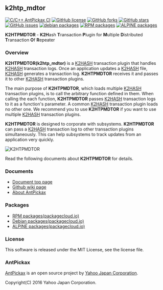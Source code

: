 k2htp_mdtor
-----------
[![C/C++ AntPickax CI](https://github.com/yahoojapan/k2htp_mdtor/workflows/C/C++%20AntPickax%20CI/badge.svg)](https://github.com/yahoojapan/k2htp_mdtor/actions)
[![GitHub license](https://img.shields.io/badge/license-MIT-blue.svg)](https://raw.githubusercontent.com/yahoojapan/k2htp_mdtor/master/COPYING)
[![GitHub forks](https://img.shields.io/github/forks/yahoojapan/k2htp_mdtor.svg)](https://github.com/yahoojapan/k2htp_mdtor/network)
[![GitHub stars](https://img.shields.io/github/stars/yahoojapan/k2htp_mdtor.svg)](https://github.com/yahoojapan/k2htp_mdtor/stargazers)
[![GitHub issues](https://img.shields.io/github/issues/yahoojapan/k2htp_mdtor.svg)](https://github.com/yahoojapan/k2htp_mdtor/issues)
[![debian packages](https://img.shields.io/badge/deb-packagecloud.io-844fec.svg)](https://packagecloud.io/antpickax/stable)
[![RPM packages](https://img.shields.io/badge/rpm-packagecloud.io-844fec.svg)](https://packagecloud.io/antpickax/stable)
[![ALPINE packages](https://img.shields.io/badge/apk-packagecloud.io-844fec.svg)](https://packagecloud.io/antpickax/stable)

**K2HTPMDTOR** - **K2H**ash **T**ransaction **P**lugin for **M**ultiple **D**istributed **T**ransaction **O**f **R**epeater

### Overview

**K2HTPMDTOR(k2htp_mdtor)** is a [K2HASH](https://k2hash.antpick.ax) transaction plugin that handles [K2HASH](https://k2hash.antpick.ax) transaction logs. Once an application updates a [K2HASH](https://k2hash.antpick.ax) file, [K2HASH](https://k2hash.antpick.ax) generates a transaction log. **K2HTPMDTOR** receives it and passes it to other [K2HASH](https://k2hash.antpick.ax) transaction plugins.

The main purpose of **K2HTPMDTOR**, which loads multiple [K2HASH](https://k2hash.antpick.ax) transaction plugins, is to call the arbitrary function defined in them. When calling the each function, **K2HTPMDTOR** passes [K2HASH](https://k2hash.antpick.ax) transaction logs to it as a function's parameter. A common [K2HASH](https://k2hash.antpick.ax) transaction plugin loads no other one. We recommend you to use **K2HTPMDTOR** if you want to use multiple [K2HASH](https://k2hash.antpick.ax) transaction plugins. 

**K2HTPMDTOR** is designed to corporate with subsystems. **K2HTPMDTOR** can pass a [K2HASH](https://k2hash.antpick.ax) transaction log to other transaction plugins simultaneously. This can help subsystems to track updates from an application very quickly.  

![K2HTPMDTOR](https://k2htpmdtor.antpick.ax/images/top_k2htpmdtor.png)

Read the following documents about **K2HTPMDTOR** for details.

### Documents
  - [Document top page](https://k2htpmdtor.antpick.ax/)
  - [Github wiki page](https://github.com/yahoojapan/k2htp_mdtor/wiki)
  - [About AntPickax](https://antpick.ax/)

### Packages
  - [RPM packages(packagecloud.io)](https://packagecloud.io/antpickax/stable)
  - [Debian packages(packagecloud.io)](https://packagecloud.io/antpickax/stable)
  - [ALPINE packages(packagecloud.io)](https://packagecloud.io/antpickax/stable)

### License
This software is released under the MIT License, see the license file.

### AntPickax
[AntPickax](https://antpick.ax/) is an open source project by [Yahoo Japan Corporation](https://about.yahoo.co.jp/info/en/company/).

Copyright(C) 2016 Yahoo Japan Corporation.
